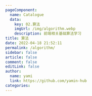 ```yaml
---
pageComponent: 
  name: Catalogue
  data: 
    key: 02.算法
    imgUrl: /img/algorithm.webp
    description: 前端相关基础算法学习
title: 算法
date: 2022-04-18 21:52:11
permalink: /algorithm/
sidebar: false
article: false
comment: false
editLink: false
author: 
  name: yami
  link: https://github.com/yamin-hub
categories: 
---
```

